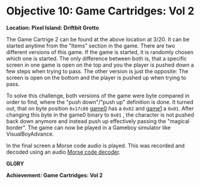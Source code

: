 # Objective 10: Game Cartridges: Vol 2
**Location: Pixel Island: Driftbit Grotto**  

The Game Cartrige 2 can be found at the above location at 3/20.
It can be started anytime from the "Items" section in the game.
There are two different versions of this game. If the game is started, it is randomly chosen which one is started.
The only difference between both is, that a specific screen in one game is open on the top and you the player is pushed down a few steps when trying to pass. The other version is just the opposite: The screen is open on the bottom and the player is pushed up when trying to pass.

To solve this challenge, both versions of the game were byte compared in order to find, where the "push down"/"push up" definition is done. It turned out, that on byte position `0x17c80` [game0](https://gamegosling.com/vol2-akHB27gg6pN0/rom/game0.gb) has a `0x02` and [game1](https://gamegosling.com/vol2-akHB27gg6pN0/rom/game1.gb) a `0x01`.
After changing this byte in the game0 binary to `0x01` , the character is not pushed back down anymore and instead push up effectively passing the "magical border".
The game can now be played in a Gameboy simulator like VisualBoyAdvance.

In the final screen a Morse code audio is played. This was recorded and decoded using an audio [Morse code decoder](https://morsecode.world/international/decoder/audio-decoder-adaptive.html).

**GL0RY**




**Achievement: Game Cartridges: Vol 2**
<!--stackedit_data:
eyJoaXN0b3J5IjpbOTA4NDYzNDIwLDE4Njk3ODE0MTEsOTUzMz
I1Mjc0LC0yMDEwMTkyNjNdfQ==
-->
